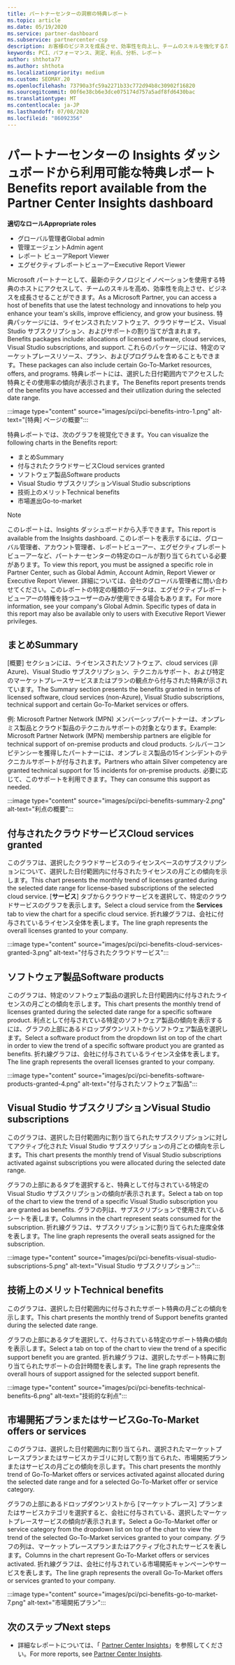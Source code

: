 ```yaml
---
title: パートナーセンターの洞察の特典レポート
ms.topic: article
ms.date: 05/19/2020
ms.service: partner-dashboard
ms.subservice: partnercenter-csp
description: お客様のビジネスを成長させ、効率性を向上し、チームのスキルを強化するために付与された Microsoft パートナーの特典の種類をご確認ください。
keywords: PCI、パフォーマンス、測定、利点、分析、レポート
author: shthota77
ms.author: shthota
ms.localizationpriority: medium
ms.custom: SEOMAY.20
ms.openlocfilehash: 73790a3fc59a2271b33c772d94b8c30902f16820
ms.sourcegitcommit: 00f6e38cb6e3dce075174d757a5adf8fd6430bac
ms.translationtype: MT
ms.contentlocale: ja-JP
ms.lasthandoff: 07/08/2020
ms.locfileid: "86092356"
---
```

# <a name="benefits-report-available-from-the-partner-center-insights-dashboard"></a><span data-ttu-id="c9726-104">パートナーセンターの Insights ダッシュボードから利用可能な特典レポート</span><span class="sxs-lookup"><span data-stu-id="c9726-104">Benefits report available from the Partner Center Insights dashboard</span></span>

<span data-ttu-id="c9726-105">**適切なロール**</span><span class="sxs-lookup"><span data-stu-id="c9726-105">**Appropriate roles**</span></span>

- <span data-ttu-id="c9726-106">グローバル管理者</span><span class="sxs-lookup"><span data-stu-id="c9726-106">Global admin</span></span>
- <span data-ttu-id="c9726-107">管理エージェント</span><span class="sxs-lookup"><span data-stu-id="c9726-107">Admin agent</span></span>
- <span data-ttu-id="c9726-108">レポート ビューア</span><span class="sxs-lookup"><span data-stu-id="c9726-108">Report Viewer</span></span>
- <span data-ttu-id="c9726-109">エグゼクティブレポートビューアー</span><span class="sxs-lookup"><span data-stu-id="c9726-109">Executive Report Viewer</span></span>

<span data-ttu-id="c9726-110">Microsoft パートナーとして、最新のテクノロジとイノベーションを使用する特典のホストにアクセスして、チームのスキルを高め、効率性を向上させ、ビジネスを成長させることができます。</span><span class="sxs-lookup"><span data-stu-id="c9726-110">As a Microsoft Partner, you can access a host of benefits that use the latest technology and innovations to help you enhance your team's skills, improve efficiency, and grow your business.</span></span> <span data-ttu-id="c9726-111">特典パッケージには、ライセンスされたソフトウェア、クラウドサービス、Visual Studio サブスクリプション、およびサポートの割り当てが含まれます。</span><span class="sxs-lookup"><span data-stu-id="c9726-111">Benefits packages include: allocations of licensed software, cloud services, Visual Studio subscriptions, and support.</span></span> <span data-ttu-id="c9726-112">これらのパッケージには、特定のマーケットプレースリソース、プラン、およびプログラムを含めることもできます。</span><span class="sxs-lookup"><span data-stu-id="c9726-112">These packages can also include certain Go-To-Market resources, offers, and programs.</span></span> <span data-ttu-id="c9726-113">特典レポートには、選択した日付範囲内でアクセスした特典とその使用率の傾向が表示されます。</span><span class="sxs-lookup"><span data-stu-id="c9726-113">The Benefits report presents trends of the benefits you have accessed and their utilization during the selected date range.</span></span>

:::image type="content" source="images/pci/pci-benefits-intro-1.png" alt-text="[特典] ページの概要":::

<span data-ttu-id="c9726-115">特典レポートでは、次のグラフを視覚化できます。</span><span class="sxs-lookup"><span data-stu-id="c9726-115">You can visualize the following charts in the Benefits report:</span></span>

- <span data-ttu-id="c9726-116">まとめ</span><span class="sxs-lookup"><span data-stu-id="c9726-116">Summary</span></span>
- <span data-ttu-id="c9726-117">付与されたクラウドサービス</span><span class="sxs-lookup"><span data-stu-id="c9726-117">Cloud services granted</span></span>
- <span data-ttu-id="c9726-118">ソフトウェア製品</span><span class="sxs-lookup"><span data-stu-id="c9726-118">Software products</span></span>
- <span data-ttu-id="c9726-119">Visual Studio サブスクリプション</span><span class="sxs-lookup"><span data-stu-id="c9726-119">Visual Studio subscriptions</span></span>
- <span data-ttu-id="c9726-120">技術上のメリット</span><span class="sxs-lookup"><span data-stu-id="c9726-120">Technical benefits</span></span>
- <span data-ttu-id="c9726-121">市場進出</span><span class="sxs-lookup"><span data-stu-id="c9726-121">Go-to-market</span></span>

 > [!NOTE]
 > <span data-ttu-id="c9726-122">このレポートは、Insights ダッシュボードから入手できます。</span><span class="sxs-lookup"><span data-stu-id="c9726-122">This report is available from the Insights dashboard.</span></span> <span data-ttu-id="c9726-123">このレポートを表示するには、グローバル管理者、アカウント管理者、レポートビューアー、エグゼクティブレポートビューアーなど、パートナーセンターの特定のロールが割り当てられている必要があります。</span><span class="sxs-lookup"><span data-stu-id="c9726-123">To view this report, you must be assigned a specific role in Partner Center, such as Global Admin, Account Admin, Report Viewer or Executive Report Viewer.</span></span> <span data-ttu-id="c9726-124">詳細については、会社のグローバル管理者に問い合わせてください。このレポートの特定の種類のデータは、エグゼクティブレポートビューアーの特権を持つユーザーのみが使用できる場合もあります。</span><span class="sxs-lookup"><span data-stu-id="c9726-124">For more information, see your company's Global Admin. Specific types of data in this report may also be available only to users with Executive Report Viewer privileges.</span></span>

## <a name="summary"></a><span data-ttu-id="c9726-125">まとめ</span><span class="sxs-lookup"><span data-stu-id="c9726-125">Summary</span></span>

<span data-ttu-id="c9726-126">[概要] セクションには、ライセンスされたソフトウェア、cloud services (非 Azure)、Visual Studio サブスクリプション、テクニカルサポート、および特定のマーケットプレースサービスまたはプランの観点から付与された特典が示されています。</span><span class="sxs-lookup"><span data-stu-id="c9726-126">The Summary section presents the benefits granted in terms of licensed software, cloud services (non-Azure), Visual Studio subscriptions, technical support and certain Go-To-Market services or offers.</span></span>

<span data-ttu-id="c9726-127">例: Microsoft Partner Network (MPN) メンバーシップパートナーは、オンプレミス製品とクラウド製品のテクニカルサポートの対象となります。</span><span class="sxs-lookup"><span data-stu-id="c9726-127">Example: Microsoft Partner Network (MPN) membership partners are eligible for technical support of on-premise products and cloud products.</span></span> <span data-ttu-id="c9726-128">シルバーコンピテンシーを獲得したパートナーには、オンプレミス製品の15インシデントのテクニカルサポートが付与されます。</span><span class="sxs-lookup"><span data-stu-id="c9726-128">Partners who attain Silver competency are granted technical support for 15 incidents for on-premise products.</span></span> <span data-ttu-id="c9726-129">必要に応じて、このサポートを利用できます。</span><span class="sxs-lookup"><span data-stu-id="c9726-129">They can consume this support as needed.</span></span> 

:::image type="content" source="images/pci/pci-benefits-summary-2.png" alt-text="利点の概要":::

## <a name="cloud-services-granted"></a><span data-ttu-id="c9726-131">付与されたクラウドサービス</span><span class="sxs-lookup"><span data-stu-id="c9726-131">Cloud services granted</span></span>

<span data-ttu-id="c9726-132">このグラフは、選択したクラウドサービスのライセンスベースのサブスクリプションについて、選択した日付範囲内に付与されたライセンスの月ごとの傾向を示します。</span><span class="sxs-lookup"><span data-stu-id="c9726-132">This chart presents the monthly trend of licenses granted during the selected date range for license-based subscriptions of the selected cloud service.</span></span>
<span data-ttu-id="c9726-133">[**サービス**] タブからクラウドサービスを選択して、特定のクラウドサービスのグラフを表示します。</span><span class="sxs-lookup"><span data-stu-id="c9726-133">Select a cloud service from the **Services** tab to view the chart for a specific cloud service.</span></span> <span data-ttu-id="c9726-134">折れ線グラフは、会社に付与されているライセンス全体を表します。</span><span class="sxs-lookup"><span data-stu-id="c9726-134">The line graph represents the overall licenses granted to your company.</span></span>

:::image type="content" source="images/pci/pci-benefits-cloud-services-granted-3.png" alt-text="付与されたクラウドサービス":::

## <a name="software-products"></a><span data-ttu-id="c9726-136">ソフトウェア製品</span><span class="sxs-lookup"><span data-stu-id="c9726-136">Software products</span></span>

<span data-ttu-id="c9726-137">このグラフは、特定のソフトウェア製品の選択した日付範囲内に付与されたライセンスの月ごとの傾向を示します。</span><span class="sxs-lookup"><span data-stu-id="c9726-137">This chart presents the monthly trend of licenses granted during the selected date range for a specific software product.</span></span> <span data-ttu-id="c9726-138">利点として付与されている特定のソフトウェア製品の傾向を表示するには、グラフの上部にあるドロップダウンリストからソフトウェア製品を選択します。</span><span class="sxs-lookup"><span data-stu-id="c9726-138">Select a software product from the dropdown list on top of the chart in order to view the trend of a specific software product you are granted as benefits.</span></span> <span data-ttu-id="c9726-139">折れ線グラフは、会社に付与されているライセンス全体を表します。</span><span class="sxs-lookup"><span data-stu-id="c9726-139">The line graph represents the overall licenses granted to your company.</span></span>

:::image type="content" source="images/pci/pci-benefits-software-products-granted-4.png" alt-text="付与されたソフトウェア製品":::

## <a name="visual-studio-subscriptions"></a><span data-ttu-id="c9726-141">Visual Studio サブスクリプション</span><span class="sxs-lookup"><span data-stu-id="c9726-141">Visual Studio subscriptions</span></span>

<span data-ttu-id="c9726-142">このグラフは、選択した日付範囲内に割り当てられたサブスクリプションに対してアクティブ化された Visual Studio サブスクリプションの月ごとの傾向を示します。</span><span class="sxs-lookup"><span data-stu-id="c9726-142">This chart presents the monthly trend of Visual Studio subscriptions activated against subscriptions you were allocated during the selected date range.</span></span>

<span data-ttu-id="c9726-143">グラフの上部にあるタブを選択すると、特典として付与されている特定の Visual Studio サブスクリプションの傾向が表示されます。</span><span class="sxs-lookup"><span data-stu-id="c9726-143">Select a tab on top of the chart to view the trend of a specific Visual Studio subscription you are granted as benefits.</span></span> <span data-ttu-id="c9726-144">グラフの列は、サブスクリプションで使用されているシートを表します。</span><span class="sxs-lookup"><span data-stu-id="c9726-144">Columns in the chart represent seats consumed for the subscription.</span></span> <span data-ttu-id="c9726-145">折れ線グラフは、サブスクリプションに割り当てられた座席全体を表します。</span><span class="sxs-lookup"><span data-stu-id="c9726-145">The line graph represents the overall seats assigned for the subscription.</span></span>

:::image type="content" source="images/pci/pci-benefits-visual-studio-subscriptions-5.png" alt-text="Visual Studio サブスクリプション":::

## <a name="technical-benefits"></a><span data-ttu-id="c9726-147">技術上のメリット</span><span class="sxs-lookup"><span data-stu-id="c9726-147">Technical benefits</span></span>

<span data-ttu-id="c9726-148">このグラフは、選択した日付範囲内に付与されたサポート特典の月ごとの傾向を示します。</span><span class="sxs-lookup"><span data-stu-id="c9726-148">This chart presents the monthly trend of Support benefits granted during the selected date range.</span></span>

<span data-ttu-id="c9726-149">グラフの上部にあるタブを選択して、付与されている特定のサポート特典の傾向を表示します。</span><span class="sxs-lookup"><span data-stu-id="c9726-149">Select a tab on top of the chart to view the trend of a specific support benefit you are granted.</span></span> <span data-ttu-id="c9726-150">折れ線グラフは、選択したサポート特典に割り当てられたサポートの合計時間を表します。</span><span class="sxs-lookup"><span data-stu-id="c9726-150">The line graph represents the overall hours of support assigned for the selected support benefit.</span></span>

:::image type="content" source="images/pci/pci-benefits-technical-benefits-6.png" alt-text="技術的な利点":::

## <a name="go-to-market-offers-or-services"></a><span data-ttu-id="c9726-152">市場開拓プランまたはサービス</span><span class="sxs-lookup"><span data-stu-id="c9726-152">Go-To-Market offers or services</span></span>

<span data-ttu-id="c9726-153">このグラフは、選択した日付範囲内に割り当てられ、選択されたマーケットプレースプランまたはサービスカテゴリに対して割り当てられた、市場開拓プランまたはサービスの月ごとの傾向を示します。</span><span class="sxs-lookup"><span data-stu-id="c9726-153">This chart presents the monthly trend of Go-To-Market offers or services activated against allocated during the selected date range and for a selected Go-To-Market offer or service category.</span></span>

<span data-ttu-id="c9726-154">グラフの上部にあるドロップダウンリストから [マーケットプレース] プランまたはサービスカテゴリを選択すると、会社に付与されている、選択したマーケットプレースサービスの傾向が表示されます。</span><span class="sxs-lookup"><span data-stu-id="c9726-154">Select a Go-To-Market offer or service category from the dropdown list on top of the chart to view the trend of the selected Go-To-Market services granted to your company.</span></span> <span data-ttu-id="c9726-155">グラフの列は、マーケットプレースプランまたはアクティブ化されたサービスを表します。</span><span class="sxs-lookup"><span data-stu-id="c9726-155">Columns in the chart represent Go-To-Market offers or services activated.</span></span> <span data-ttu-id="c9726-156">折れ線グラフは、会社に付与されている市場開拓キャンペーンやサービスを表します。</span><span class="sxs-lookup"><span data-stu-id="c9726-156">The line graph represents the overall Go-To-Market offers or services granted to your company.</span></span>

:::image type="content" source="images/pci/pci-benefits-go-to-market-7.png" alt-text="市場開拓プラン":::

## <a name="next-steps"></a><span data-ttu-id="c9726-158">次のステップ</span><span class="sxs-lookup"><span data-stu-id="c9726-158">Next steps</span></span>

- <span data-ttu-id="c9726-159">詳細なレポートについては、「 [Partner Center Insights](partner-center-insights.md)」を参照してください。</span><span class="sxs-lookup"><span data-stu-id="c9726-159">For more reports, see [Partner Center Insights](partner-center-insights.md).</span></span>
